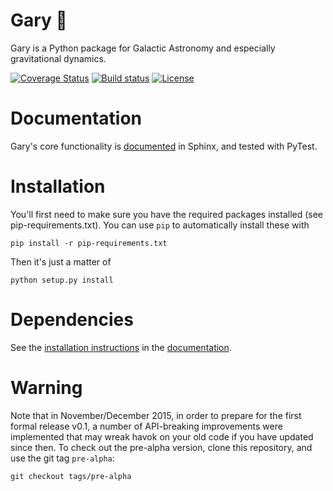 Gary :man:
==========

Gary is a Python package for Galactic Astronomy and especially gravitational
dynamics.

[![Coverage Status](https://coveralls.io/repos/adrn/gary/badge.svg?branch=master&service=github)](https://coveralls.io/github/adrn/gary?branch=master)
[![Build status](http://img.shields.io/travis/adrn/gary/master.svg?style=flat)](http://travis-ci.org/adrn/gary)
[![License](http://img.shields.io/badge/license-MIT-blue.svg?style=flat)](https://github.com/adrn/gary/blob/master/LICENSE)

Documentation
=============
Gary's core functionality is [documented](http://adrian.pw/gary/) in Sphinx, and tested with PyTest.

Installation
============

You'll first need to make sure you have the required packages installed (see
pip-requirements.txt). You can use `pip` to automatically install these with

    pip install -r pip-requirements.txt

Then it's just a matter of

    python setup.py install

Dependencies
============
See the [installation instructions](http://adrian.pw/gary/install.html) in the [documentation](http://adrian.pw/gary/).

Warning
=======

Note that in November/December 2015, in order to prepare for the first
formal release v0.1, a number of API-breaking improvements were implemented
that may wreak havok on your old code if you have updated since then. To
check out the pre-alpha version, clone this repository, and use the git tag
`pre-alpha`:

    git checkout tags/pre-alpha
